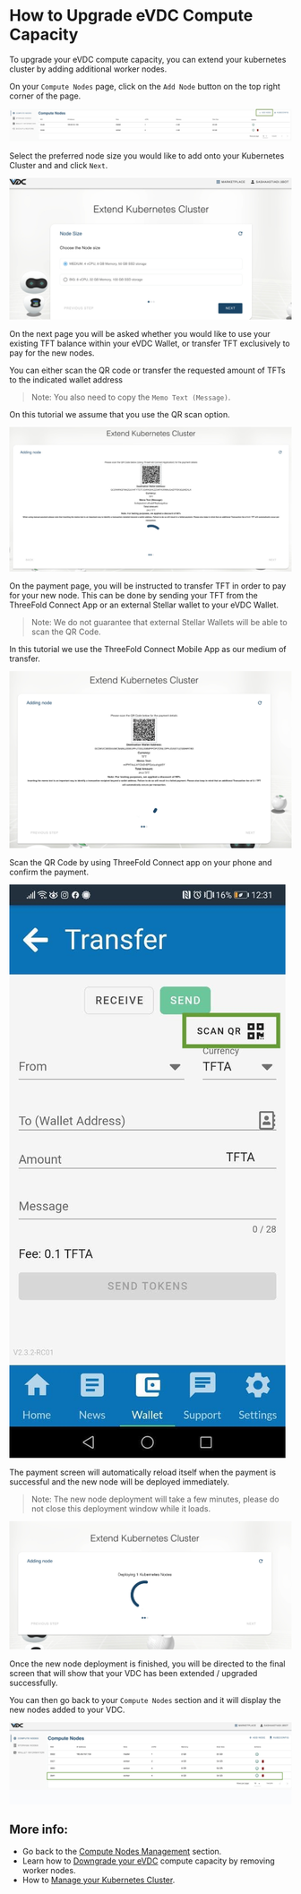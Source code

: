 # How to Upgrade eVDC Compute Capacity

To upgrade your eVDC compute capacity, you can extend your kubernetes cluster by adding additional worker nodes.

On your `Compute Nodes` page, click on the `Add Node` button on the top right corner of the page.

![](img/addnode.jpg)

Select the preferred node size you would like to add onto your Kubernetes Cluster and and click `Next`.

![](img/nodesize.jpg ':size=600')

On the next page you will be asked whether you would like to use your existing TFT balance within your eVDC Wallet, or transfer TFT exclusively to pay for the new nodes. 

You can either scan the QR code or transfer the requested amount of TFTs to the indicated wallet address 

> Note: You also need to copy the `Memo Text (Message)`. 

On this tutorial we assume that you use the QR scan option.

![](img/paymethod.jpg ':size=600') 

On the payment page, you will be instructed to transfer TFT in order to pay for your new node. This can be done by sending your TFT from the ThreeFold Connect App or an external Stellar wallet to your eVDC Wallet. 

> Note: We do not guarantee that external Stellar Wallets will be able to scan the QR Code.

In this tutorial we use the ThreeFold Connect Mobile App as our medium of transfer.

![](img/paynode.jpg ':size=600')

Scan the QR Code by using ThreeFold Connect app on your phone and confirm the payment. 

![](img/scanqr.jpeg ':size=400')

The payment screen will automatically reload itself when the payment is successful and the new node will be deployed immediately. 

> Note: The new node deployment will take a few minutes, please do not close this deployment window while it loads.

![](img/extendnodeprocess.jpg ':size=600')

Once the new node deployment is finished, you will be directed to the final screen that will show that your VDC has been extended / upgraded successfully. 

You can then go back to your `Compute Nodes` section and it will display the new nodes added to your VDC.

![](img/newnode.jpg)

## More info:

- Go back to the [Compute Nodes Management](evdc_compute) section.
- Learn how to [Downgrade your eVDC](evdc_downgrade) compute capacity by removing worker nodes.
- How to [Manage your Kubernetes Cluster](evdc_k8s).
